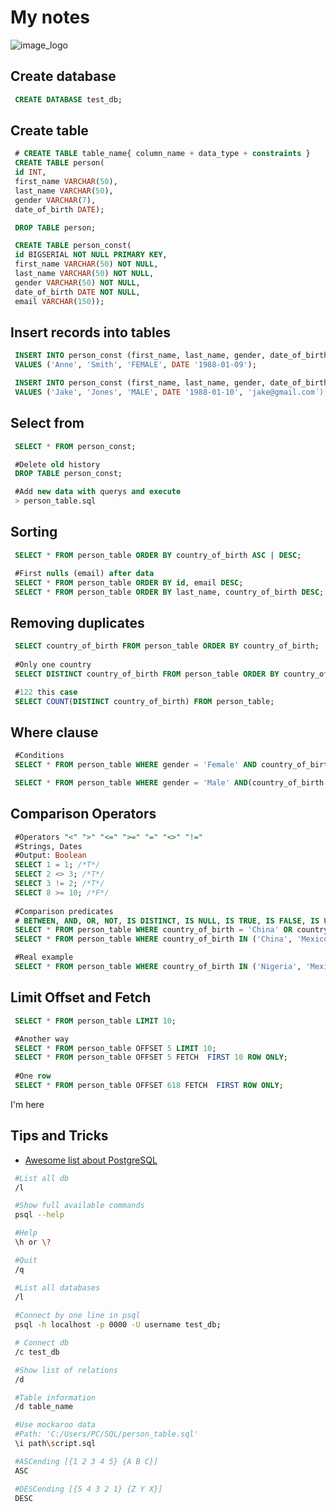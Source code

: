 # My notes 
![image_logo](https://www.ovhcloud.com/sites/default/files/styles/text_media_horizontal/public/2021-09/ECX-1909_Hero_PostgreSQL_600x400%402x.png)

## Create database
```sql
 CREATE DATABASE test_db;
```

## Create table
```sql
 # CREATE TABLE table_name{ column_name + data_type + constraints }
 CREATE TABLE person(
 id INT,
 first_name VARCHAR(50),
 last_name VARCHAR(50),
 gender VARCHAR(7),
 date_of_birth DATE);

 DROP TABLE person;

 CREATE TABLE person_const(
 id BIGSERIAL NOT NULL PRIMARY KEY,
 first_name VARCHAR(50) NOT NULL,
 last_name VARCHAR(50) NOT NULL,
 gender VARCHAR(50) NOT NULL,
 date_of_birth DATE NOT NULL,
 email VARCHAR(150));
```

## Insert records into tables
```sql
 INSERT INTO person_const (first_name, last_name, gender, date_of_birth)
 VALUES ('Anne', 'Smith', 'FEMALE', DATE '1988-01-09');

 INSERT INTO person_const (first_name, last_name, gender, date_of_birth, email)
 VALUES ('Jake', 'Jones', 'MALE', DATE '1988-01-10', 'jake@gmail.com´);
```

## Select from
```sql
 SELECT * FROM person_const;

 #Delete old history
 DROP TABLE person_const;

 #Add new data with querys and execute
 > person_table.sql
```

## Sorting
```sql
 SELECT * FROM person_table ORDER BY country_of_birth ASC | DESC;

 #First nulls (email) after data
 SELECT * FROM person_table ORDER BY id, email DESC;
 SELECT * FROM person_table ORDER BY last_name, country_of_birth DESC;
```

## Removing duplicates
```sql
 SELECT country_of_birth FROM person_table ORDER BY country_of_birth;
 
 #Only one country
 SELECT DISTINCT country_of_birth FROM person_table ORDER BY country_of_birth DESC;

 #122 this case
 SELECT COUNT(DISTINCT country_of_birth) FROM person_table;
```

## Where clause
```sql
 #Conditions 
 SELECT * FROM person_table WHERE gender = 'Female' AND country_of_birth = 'Brazil';

 SELECT * FROM person_table WHERE gender = 'Male' AND(country_of_birth = 'Poland' OR country_of_birth = 'Mexico');
```

## Comparison Operators
```sql
 #Operators "<" ">" "<=" ">=" "=" "<>" "!="
 #Strings, Dates
 #Output: Boolean
 SELECT 1 = 1; /*T*/
 SELECT 2 <> 3; /*T*/
 SELECT 3 != 2; /*T*/
 SELECT 8 >= 10; /*F*/
 
 #Comparison predicates
 # BETWEEN, AND, OR, NOT, IS DISTINCT, IS NULL, IS TRUE, IS FALSE, IS UNKNOWN
 SELECT * FROM person_table WHERE country_of_birth = 'China' OR country_of_birth = 'Brazil' OR country_of_birth = 'France';
 SELECT * FROM person_table WHERE country_of_birth IN ('China', 'Mexico', 'France');

 #Real example
 SELECT * FROM person_table WHERE country_of_birth IN ('Nigeria', 'Mexico', 'France') AND gender='Male' ORDER BY country_of_birth;
```

## Limit Offset and Fetch
```sql
 SELECT * FROM person_table LIMIT 10;

 #Another way
 SELECT * FROM person_table OFFSET 5 LIMIT 10;
 SELECT * FROM person_table OFFSET 5 FETCH  FIRST 10 ROW ONLY;
 
 #One row 
 SELECT * FROM person_table OFFSET 618 FETCH  FIRST ROW ONLY;
```

I'm here 

## Tips and Tricks 
- [Awesome list about PostgreSQL](https://github.com/dhamaniasad/awesome-postgres)

```bash
 #List all db
 /l 

 #Show full available commands
 psql --help 

 #Help
 \h or \? 

 #Quit
 /q

 #List all databases
 /l
 
 #Connect by one line in psql
 psql -h localhost -p 0000 -U username test_db;

 # Connect db
 /c test_db 

 #Show list of relations
 /d

 #Table information
 /d table_name

 #Use mockaroo data
 #Path: 'C:/Users/PC/SQL/person_table.sql'
 \i path\script.sql

 #ASCending [{1 2 3 4 5} {A B C}]
 ASC

 #DESCending [{5 4 3 2 1} {Z Y X}]
 DESC
```
